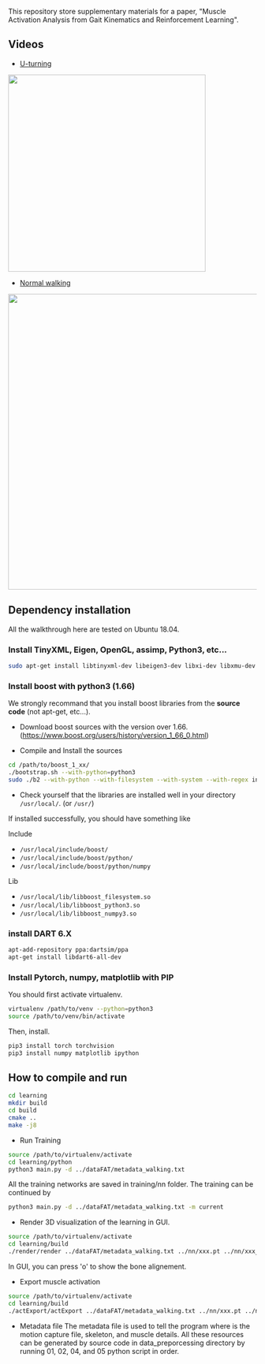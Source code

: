 This repository store supplementary materials for a paper, "Muscle Activation Analysis from Gait Kinematics and Reinforcement Learning".

## Videos
* [U-turning](https://youtu.be/ZZZOeoNIZNo)
<img src="https://github.com/koonyook/muscle-from-kinematic/blob/master/output/video/U-turning.gif" width="400">

* [Normal walking](https://youtu.be/MpSMT-Yjdwo)
<img src="https://github.com/koonyook/muscle-from-kinematic/blob/master/output/video/Walking.gif" width="600">

## Dependency installation
All the walkthrough here are tested on Ubuntu 18.04.

### Install TinyXML, Eigen, OpenGL, assimp, Python3, etc...

```bash
sudo apt-get install libtinyxml-dev libeigen3-dev libxi-dev libxmu-dev freeglut3-dev libassimp-dev libpython3-dev python3-tk python3-numpy virtualenv ipython3 cmake-curses-gui
```

### Install boost with python3 (1.66)

We strongly recommand that you install boost libraries from the **source code**
(not apt-get, etc...).

- Download boost sources with the version over 1.66.(https://www.boost.org/users/history/version_1_66_0.html)

- Compile and Install the sources

```bash
cd /path/to/boost_1_xx/
./bootstrap.sh --with-python=python3
sudo ./b2 --with-python --with-filesystem --with-system --with-regex install
```

- Check yourself that the libraries are installed well in your directory `/usr/local/`. (or `/usr/`)

If installed successfully, you should have something like

Include

* `/usr/local/include/boost/`
* `/usr/local/include/boost/python/`
* `/usr/local/include/boost/python/numpy`

Lib 

* `/usr/local/lib/libboost_filesystem.so`
* `/usr/local/lib/libboost_python3.so`
* `/usr/local/lib/libboost_numpy3.so`

### install DART 6.X
```bash
apt-add-repository ppa:dartsim/ppa
apt-get install libdart6-all-dev
```

### Install Pytorch, numpy, matplotlib with PIP

You should first activate virtualenv.
```bash
virtualenv /path/to/venv --python=python3
source /path/to/venv/bin/activate
```
Then, install.
```bash
pip3 install torch torchvision
pip3 install numpy matplotlib ipython
```

## How to compile and run

```bash
cd learning
mkdir build
cd build
cmake .. 
make -j8
```

- Run Training
```bash
source /path/to/virtualenv/activate
cd learning/python
python3 main.py -d ../dataFAT/metadata_walking.txt
```

All the training networks are saved in training/nn folder. The training can be continued by
```bash
python3 main.py -d ../dataFAT/metadata_walking.txt -m current
```

- Render 3D visualization of the learning in GUI.
```bash
source /path/to/virtualenv/activate
cd learning/build
./render/render ../dataFAT/metadata_walking.txt ../nn/xxx.pt ../nn/xxx_muscle.pt
```
In GUI, you can press 'o' to show the bone alignement.

- Export muscle activation
```bash
source /path/to/virtualenv/activate
cd learning/build
./actExport/actExport ../dataFAT/metadata_walking.txt ../nn/xxx.pt ../nn/xxx_muscle.pt
```

- Metadata file
The metadata file is used to tell the program where is the motion capture file, skeleton, and muscle details.
All these resources can be generated by source code in data_preporcessing directory by running 01, 02, 04, and 05 python script in order.